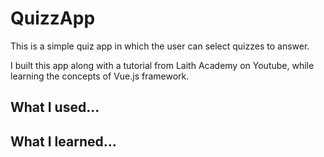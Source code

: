 # QuizzApp

This is a simple quiz app in which the user can select quizzes to answer. 

I built this app along with a tutorial from Laith Academy on Youtube, while learning the concepts of Vue.js framework.

## What I used...

## What I learned...

